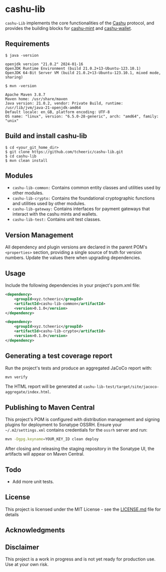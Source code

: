 # cashu-lib
```cashu-Lib``` implements the core functionalities of the [Cashu](https://cashu.space/) protocol, and provides the building blocks for [cashu-mint](https://github.com/tcheeric/cashu-mint) and [cashu-wallet](https://github.com/tcheeric/cashu-wallet).

## Requirements

    $ java -version
```    
openjdk version "21.0.2" 2024-01-16
OpenJDK Runtime Environment (build 21.0.2+13-Ubuntu-123.10.1)
OpenJDK 64-Bit Server VM (build 21.0.2+13-Ubuntu-123.10.1, mixed mode, sharing)
```

    $ mvn -version
```
Apache Maven 3.8.7
Maven home: /usr/share/maven
Java version: 21.0.2, vendor: Private Build, runtime: /usr/lib/jvm/java-21-openjdk-amd64
Default locale: en_GB, platform encoding: UTF-8
OS name: "linux", version: "6.5.0-28-generic", arch: "amd64", family: "unix"
```

## Build and install cashu-lib

```
$ cd <your_git_home_dir>
$ git clone https://github.com/tcheeric/cashu-lib.git
$ cd cashu-lib
$ mvn clean install
```

## Modules
- ```cashu-lib-common:``` Contains common entity classes and utilities used by other modules.
- ```cashu-lib-crypto:``` Contains the foundational cryptographic functions and utilities used by other modules.
- ```cashu-lib-gateway:``` Contains interfaces for payment gateways that interact with the cashu mints and wallets.
- ```cashu-lib-test:``` Contains unit test classes.

## Version Management
All dependency and plugin versions are declared in the parent POM's `<properties>` section, providing a single source of truth for version numbers. Update the values there when upgrading dependencies.

## Usage
Include the following dependencies in your project's pom.xml file:

```xml
<dependency>
    <groupId>xyz.tcheeric</groupId>
    <artifactId>cashu-lib-common</artifactId>
    <version>0.1.0</version>
</dependency>

<dependency>
    <groupId>xyz.tcheeric</groupId>
    <artifactId>cashu-lib-crypto</artifactId>
    <version>0.1.0</version>
</dependency>

```

## Generating a test coverage report
Run the project's tests and produce an aggregated JaCoCo report with:

```bash
mvn verify
```

The HTML report will be generated at `cashu-lib-test/target/site/jacoco-aggregate/index.html`.

## Publishing to Maven Central
This project's POM is configured with distribution management and signing plugins for deployment to Sonatype OSSRH.
Ensure your `~/.m2/settings.xml` contains credentials for the `ossrh` server and run:

```bash
mvn -Dgpg.keyname=YOUR_KEY_ID clean deploy
```

After closing and releasing the staging repository in the Sonatype UI, the artifacts will appear on Maven Central.


## Todo
- Add more unit tests.

## License
This project is licensed under the MIT License - see the [LICENSE.md](LICENSE.md) file for details

## Acknowledgments

## Disclaimer
This project is a work in progress and is not yet ready for production use. Use at your own risk.

